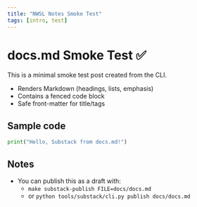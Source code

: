 ```yaml
---
title: "NWSL Notes Smoke Test"
tags: [intro, test]
---
```


# docs.md Smoke Test ✅

This is a minimal smoke test post created from the CLI.

- Renders Markdown (headings, lists, emphasis)
- Contains a fenced code block
- Safe front-matter for title/tags

## Sample code

~~~python
print("Hello, Substack from docs.md!")
~~~

## Notes

- You can publish this as a draft with:
  - `make substack-publish FILE=docs/docs.md`
  - or `python tools/substack/cli.py publish docs/docs.md`
